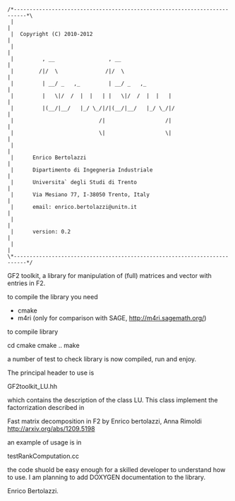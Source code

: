 ~~~~~~~~~~~~~ 
/*--------------------------------------------------------------------------*\
 |                                                                          |
 |  Copyright (C) 2010-2012                                                 |
 |                                                                          |
 |         , __                 , __                                        |
 |        /|/  \               /|/  \                                       |
 |         | __/ _   ,_         | __/ _   ,_                                | 
 |         |   \|/  /  |  |   | |   \|/  /  |  |   |                        |
 |         |(__/|__/   |_/ \_/|/|(__/|__/   |_/ \_/|/                       |
 |                           /|                   /|                        |
 |                           \|                   \|                        |
 |                                                                          |
 |      Enrico Bertolazzi                                                   |
 |      Dipartimento di Ingegneria Industriale                              |
 |      Universita` degli Studi di Trento                                   |
 |      Via Mesiano 77, I-38050 Trento, Italy                               |
 |      email: enrico.bertolazzi@unitn.it                                   |
 |                                                                          |
 |      version: 0.2                                                        |
 |                                                                          |
\*--------------------------------------------------------------------------*/
~~~~~~~~~~~~~ 

GF2 toolkit,
a library for manipulation of (full) matrices and vector with entries in F2.

to compile the library you need

- cmake
- m4ri (only for comparison with SAGE, http://m4ri.sagemath.org/)

to compile library

cd cmake
cmake ..
make

a number of test to check library is now compiled, run and enjoy.

The principal header to use is 

GF2toolkit_LU.hh

which contains the description of the class LU.
This class implement the factorrization described in

Fast matrix decomposition in F2
by Enrico bertolazzi, Anna Rimoldi
http://arxiv.org/abs/1209.5198

an example of usage is in 

testRankComputation.cc

the code shuold be easy enough for a skilled developer to understand
how to use. I am planning to add DOXYGEN documentation to the library.

Enrico Bertolazzi.

